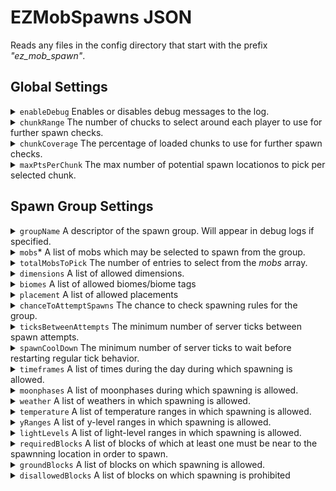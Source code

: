 # EZMobSpawns JSON 

Reads any files in the config directory that start with the prefix *"ez_mob_spawn"*.

## Global Settings

<details>
  <summary> <code>enableDebug</code> Enables or disables debug messages to the log.</summary>

  ####

  Defaults to false.
</details>
<details>
  <summary> <code>chunkRange</code> The number of chucks to select around each player to use for further spawn checks.</summary>

  ####

  Defaults to 3.

  ##### Example: chunkRange = 3

  The areas highlighted in yellow show the chunks around each player that will be used for further spawn checks:
  <img src="https://github.com/ChirpyC/EZMobSpawns/blob/main/wikiPics/ex_range.png" width="600">
</details>
<details>
  <summary> <code>chunkCoverage</code> The percentage of loaded chunks to use for further spawn checks.</summary>
  
  ####

  Defaults to 100.

  ##### Example: 3 players, chunkRange = 3, chunkCoverage = 30%

  The yellow squares show the chunks that have been randomly selected for additional spawn checks:
  <img src="https://github.com/ChirpyC/EZMobSpawns/blob/main/wikiPics/ex_chunk_coverage.png" width="600">
</details>
<details>
  <summary> <code>maxPtsPerChunk</code> The max number of potential spawn locationos to pick per selected chunk.</summary>
  
  ####

  Defaults to 100.

  ##### Example: 1 player, chunkRange = 3, chunkCoverage = 44%, maxPtsPerChunk = 3

  The red x's show locations that have been randomly selected as potential spawn points:
  <img src="https://github.com/ChirpyC/EZMobSpawns/blob/main/wikiPics/ex_maxPtsPerChunk.png" width="600">
</details>

## Spawn Group Settings

<details>
  <summary> <code>groupName</code> A descriptor of the spawn group. Will appear in debug logs if specified.</summary>
</details>
<details>
  <summary> <code>mobs</code>* A list of mobs which may be selected to spawn from the group.</summary>

  ####  
  
- *mob*: the entity id of the mob to spawn
- *min*: (optional) the minimum number of the mob to spawn. If omitted, defaults to 1
- *max*: (optional) the maximum number of the mob to spawn. If omitted, defaults to 1
- *weight*: (optional) allows weighting of the mobs. If omitted, defaults to equal chance for each mob
- *limit*: (optional) limits the total number of that mob within a 256x256 range around the poential spawn point. If omitted, does not enforce a limit

#### Example: 
```
"mobs": [
      {"mob":"minecraft:salmon", "min": 1, "max": 1, "weight": 1, "limit": 100},
      {"mob":"minecraft:cod", "min": 1, "max": 1, "weight": 1, "limit": 100},
      {"mob":"minecraft:tropical_fish", "min": 1, "max": 1, "weight": 1, "limit": 100}
    ]
```
</details>
<details>
  <summary> <code>totalMobsToPick</code> The number of entries to select from the <i>mobs</i> array.</summary>

  ####

  Defaults to 1

  #### Example: 
  
  if the ```mobs``` array has 10 different mobs, and ```totalMobsToPick``` is 3, 3 entries will be selected from the array and the algorithm will run placement checks for each of the 3 selected mobs.
</details>
<details>
  <summary> <code>dimensions</code> A list of allowed dimensions.</summary>

  ####

  Defaults to all dimensions if omitted.
</details>
<details>
  <summary> <code>biomes</code> A list of allowed biomes/biome tags</summary>

  ####

  Defaults to all vanilla overworld if omitted.
</details>
<details>
  <summary> <code>placement</code> A list of allowed placements</summary>

  ####

  Accepted values are: `surface`, `underground`, `in_water`,  `cave_water`, `in_lava`

  Defaults to surface placement if omitted.
</details>
<details>
  <summary> <code>chanceToAttemptSpawns</code> The chance to check spawning rules for the group.</summary>

  ####

  Accepts integer values 0 to 100 (inclusive). Defaults to 100 if omitted.

  A value of 100 will always run further spawn checks, while a value of 0 will never run further spawn checks (and will consequently never trigger any spawns).
</details>
<details>
  <summary> <code>ticksBetweenAttempts</code> The minimum number of server ticks between spawn attempts.</summary>

  ####

  Accepts positive integer values. Defaults to 100 if omitted.
</details>
<details>
  <summary> <code>spawnCoolDown</code> The minimum number of server ticks to wait before restarting regular tick behavior.</summary>

  ####

  Accepts positive integer values. Defaults to 6000 if omitted.
</details>
<details>
  <summary> <code>timeframes</code> A list of times during the day during which spawning is allowed.</summary>

  ####

  Defaults to all times if omitted.

  #### Example: 
```
"timeframes": [{"start":  0, "end": 24000}]
```
</details>
<details>
  <summary> <code>moonphases</code> A list of moonphases during which spawning is allowed.</summary>

  ####

  Defaults to all moonphases if omitted.

  Note: Moonphases occur during both day and night. Use this with the timeframes array if only night-time moonphases are desired.

  Accepted values are: `full`, `waning_gibbous`, `last_quarter`, `waning_crescent`,  `new`, `waxing_crescent`, `first_quarter`,  `waxing_gibbous`

  #### Example: 
```
"moonphases": ["full", "waning_gibbous", "last_quarter", "waning_crescent",  "new", "waxing_crescent", "first_quarter",  "waxing_gibbous"]
```
</details>
<details>
  <summary> <code>weather</code> A list of weathers in which spawning is allowed.</summary>

  ####

  Defaults to all weathers if omitted.

  Note: Moonphases occur during both day and night. Use this with the timeframes array if only night-time moonphases are desired.

  Accepted values are: `none`, `rain`, `snow`, `storm`

  #### Example: 
```
"weather": ["NONE", "RAIN"]
```
</details>
<details>
  <summary> <code>temperature</code> A list of temperature ranges in which spawning is allowed.</summary>

  ####

  Defaults to all temperatures if omitted.

  #### Example: 
```
"temperature": [{"start": 0,"end": 500}]
```
</details>
<details>
  <summary> <code>yRanges</code> A list of y-level ranges in which spawning is allowed.</summary>

  ####

  Defaults to all y-levels if omitted.

  #### Example: 
```
"yRanges": [{"start": -64, "end":  265}]
```
</details>
<details>
  <summary> <code>lightLevels</code> A list of light-level ranges in which spawning is allowed.</summary>

  ####

  Defaults to all light-levels if omitted.

  #### Example: 
```
"lightLevels": [{"start": 0, "end":  265}]
```
</details>
<details>
  <summary> <code>requiredBlocks</code> A list of blocks of which at least one must be near to the spawnning location in order to spawn.</summary>

  ####

  Defaults to all blocks if omitted.

  #### Example: Will only allow spawns if potential spawn location is near a hay block:
```
"requiredBlocks": ["minecraft:hay"]
```
</details>
<details>
  <summary> <code>groundBlocks</code> A list of blocks on which spawning is allowed.</summary>

  ####

  Defaults to all blocks  if omitted.

  #### Example: 
```
"groundBlocks": ["minecraft:stone","minecraft:deepslate"],
```
</details>
<details>
  <summary> <code>disallowedBlocks</code> A list of blocks on which spawning is prohibited</summary>

  ####

  Defaults to no blocks if omitted.

  #### Example: 
```
"disallowedBlocks": ["minecraft:path",
```
</details>
